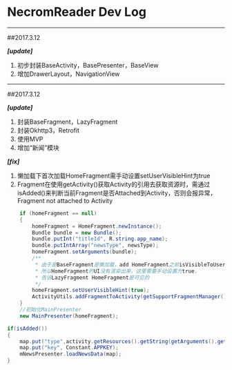 # NecromReader Dev Log
---

##2017.3.12

 ***[update]***
 1. 初步封装BaseActivity，BasePresenter，BaseView
 2. 增加DrawerLayout，NavigationView


----------


##2017.3.12

 ***[update]***
 1. 封装BaseFragment，LazyFragment
 2. 封装Okhttp3，Retrofit
 3. 使用MVP
 4. 增加“新闻”模块

 ***[fix]***
 1. 懒加载下首次加载HomeFragment需手动设置setUserVisibleHint为true
 2. Fragment在使用getActivity()获取Activity的引用去获取资源时，需通过isAdded()来判断当前Fragment是否Attached到Activity，否则会报异常，Fragment not attached to Activity
```Java
    if (homeFragment == null)
    {
        homeFragment = HomeFragment.newInstance();
        Bundle bundle = new Bundle();
        bundle.putInt("titleId", R.string.app_name);
        bundle.putIntArray("newsType", newsType);
        homeFragment.setArguments(bundle);
        /**
         * 由于是BaseFragment是懒加载，add HomeFragment之前isVisibleToUser为false
         * 所以HomeFragment的UI没有渲染出来，这里需要手动设置为true，
         * 告诉LazyFragment HomeFragment是可见的
         */
        homeFragment.setUserVisibleHint(true);
        ActivityUtils.addFragmentToActivity(getSupportFragmentManager(), homeFragment, R.id.main_content);
    }
    //初始化MainPresenter
    new MainPresenter(homeFragment);
```

```Java
if(isAdded())
{
    map.put("type",activity.getResources().getString(getArguments().getInt("type")));
    map.put("key", Constant.APPKEY);
    mNewsPresenter.loadNewsData(map);
}
```





